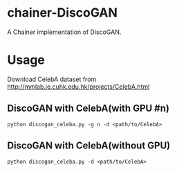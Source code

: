 # chainer-DiscoGAN
A Chainer implementation of  DiscoGAN.

# Usage
Download CelebA dataset from http://mmlab.ie.cuhk.edu.hk/projects/CelebA.html

## DiscoGAN with CelebA(with GPU #n)
```
python discogan_celeba.py -g n -d <path/to/CelebA>
```

## DiscoGAN with CelebA(without GPU)
```
python discogan_celeba.py -d <path/to/CelebA>
```
